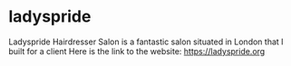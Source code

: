 # ladyspride
Ladyspride Hairdresser Salon is a fantastic salon situated in London that I built for a client 
Here is the link to the website: https://ladyspride.org
